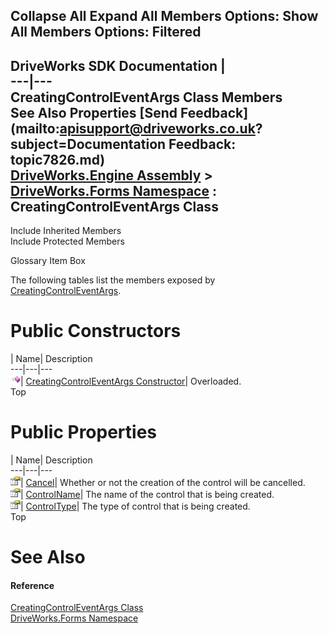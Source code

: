 Collapse All Expand All Members Options: Show All  Members Options: Filtered   
---  
DriveWorks SDK Documentation  |   
---|---  
CreatingControlEventArgs Class Members   
See Also Properties [Send Feedback](mailto:apisupport@driveworks.co.uk?subject=Documentation Feedback: topic7826.md)  
[DriveWorks.Engine Assembly](topic2156.md) > [DriveWorks.Forms Namespace](topic7266.md) : CreatingControlEventArgs Class  
---  
  
Include Inherited Members    
Include Protected Members  


Glossary Item Box

The following tables list the members exposed by [CreatingControlEventArgs](topic7826.md).

# Public Constructors

| Name| Description  
---|---|---  
![Public Constructor](dotnetimages/publicConstructor.gif)| [CreatingControlEventArgs Constructor](topic7832.md)| Overloaded.   
Top

# Public Properties

| Name| Description  
---|---|---  
![Public Property](dotnetimages/publicProperty.gif)| [Cancel](topic7835.md)| Whether or not the creation of the control will be cancelled.   
![Public Property](dotnetimages/publicProperty.gif)| [ControlName](topic7836.md)| The name of the control that is being created.   
![Public Property](dotnetimages/publicProperty.gif)| [ControlType](topic7837.md)| The type of control that is being created.   
Top

# See Also

#### Reference

[CreatingControlEventArgs Class](topic7826.md)   
[DriveWorks.Forms Namespace](topic7266.md)


